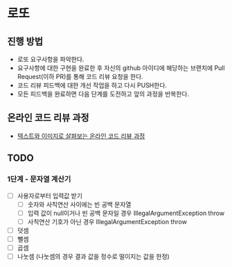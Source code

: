 # 로또
## 진행 방법
* 로또 요구사항을 파악한다.
* 요구사항에 대한 구현을 완료한 후 자신의 github 아이디에 해당하는 브랜치에 Pull Request(이하 PR)를 통해 코드 리뷰 요청을 한다.
* 코드 리뷰 피드백에 대한 개선 작업을 하고 다시 PUSH한다.
* 모든 피드백을 완료하면 다음 단계를 도전하고 앞의 과정을 반복한다.

## 온라인 코드 리뷰 과정
* [텍스트와 이미지로 살펴보는 온라인 코드 리뷰 과정](https://github.com/next-step/nextstep-docs/tree/master/codereview)


## TODO
### 1단계 - 문자열 계산기
- [ ] 사용자로부터 입력값 받기 
  - [ ] 숫자와 사칙연산 사이에는 빈 공백 문자열
  - [ ] 입력 값이 null이거나 빈 공백 문자일 경우 IllegalArgumentException throw
  - [ ] 사칙연산 기호가 아닌 경우 IllegalArgumentException throw
- [ ] 덧셈
- [ ] 뺄셈
- [ ] 곱셈
- [ ] 나눗셈 (나눗셈의 경우 결과 값을 정수로 떨이지는 값을 한정)